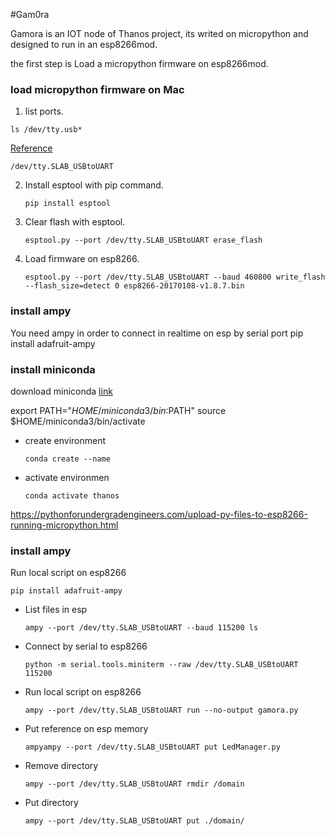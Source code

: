 #Gam0ra

Gamora is an IOT node of Thanos project, its writed on micropython and designed to run in an esp8266mod.

the first step is Load a micropython firmware on esp8266mod.

### load micropython firmware on Mac

1. list ports.

`ls /dev/tty.usb*`

[Reference](http://docs.micropython.org/en/latest/esp8266/tutorial/intro.html#deploying-the-firmware)

`/dev/tty.SLAB_USBtoUART`

2. Install esptool with pip command. 
   
    `pip install esptool`

3. Clear flash with esptool.
   
    `esptool.py --port /dev/tty.SLAB_USBtoUART erase_flash`

1. Load firmware on esp8266.
    
    `esptool.py --port /dev/tty.SLAB_USBtoUART --baud 460800 write_flash --flash_size=detect 0 esp8266-20170108-v1.8.7.bin`

### install ampy

You need ampy in order to connect in realtime on esp by serial port
pip install adafruit-ampy

### install miniconda

download miniconda
[link](https://docs.conda.io/en/latest/miniconda.html)

export PATH="$HOME/miniconda3/bin:$PATH"
source $HOME/miniconda3/bin/activate

* create environment
  
    `conda create --name`

* activate environmen
  
    `conda activate thanos`

https://pythonforundergradengineers.com/upload-py-files-to-esp8266-running-micropython.html

### install ampy

Run local script on esp8266

`pip install adafruit-ampy`

* List files in esp

    `ampy --port /dev/tty.SLAB_USBtoUART --baud 115200 ls`

* Connect by serial to esp8266
    
    `python -m serial.tools.miniterm --raw /dev/tty.SLAB_USBtoUART 115200`

* Run local script on esp8266
  
    `ampy --port /dev/tty.SLAB_USBtoUART run --no-output gamora.py`

* Put reference on esp memory
    
    `ampyampy --port /dev/tty.SLAB_USBtoUART put LedManager.py`

* Remove directory

    `ampy --port /dev/tty.SLAB_USBtoUART rmdir /domain`

* Put directory

    `ampy --port /dev/tty.SLAB_USBtoUART put ./domain/`

